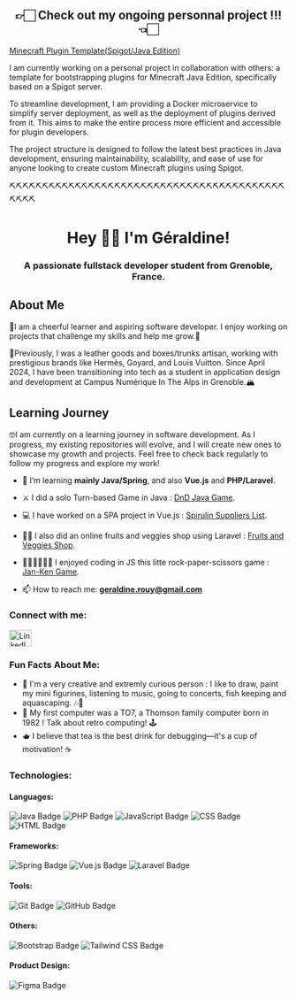 <h2 align="center">👉🏻 Check out my ongoing personnal project !!! 👈🏻</h2>

[Minecraft Plugin Template(Spigot/Java Edition)](https://github.com/GeraldineRouy/spigot_plugin_template/tree/master)

I am currently working on a personal project in collaboration with others: a template for bootstrapping plugins for Minecraft Java Edition, specifically based on a Spigot server.

To streamline development, I am providing a Docker microservice to simplify server deployment, as well as the deployment of plugins derived from it. This aims to make the entire process more efficient and accessible for plugin developers.

The project structure is designed to follow the latest best practices in Java development, ensuring maintainability, scalability, and ease of use for anyone looking to create custom Minecraft plugins using Spigot.

⛏⛏⛏⛏⛏⛏⛏⛏⛏⛏⛏⛏⛏⛏⛏⛏⛏⛏⛏⛏⛏⛏⛏⛏⛏⛏⛏⛏⛏⛏⛏⛏⛏⛏⛏⛏⛏⛏⛏⛏⛏⛏⛏⛏⛏⛏

<h1 align="center">Hey 👋🏻 I'm Géraldine!</h1>
<h3 align="center">A passionate fullstack developer student from Grenoble, France.</h3>

## About Me

🤩I am a cheerful learner and aspiring software developer. I enjoy working on projects that challenge my skills and help me grow.🥰

👜Previously, I was a leather goods and boxes/trunks artisan, working with prestigious brands like Hermès, Goyard, and Louis Vuitton. Since April 2024, I have been transitioning into tech as a student in application design and development at Campus Numérique In The Alps in Grenoble.🏔

## Learning Journey

🤓I am currently on a learning journey in software development. As I progress, my existing repositories will evolve, and I will create new ones to showcase my growth and projects. Feel free to check back regularly to follow my progress and explore my work!

  
- 🌱 I’m learning **mainly Java/Spring**, and also **Vue.js** and **PHP/Laravel**.

- ⚔ I did a solo Turn-based Game in Java : [DnD Java Game](https://github.com/GeraldineRouy/java_dnd_game).
  
- 💻 I have worked on a SPA project in Vue.js : [Spirulin Suppliers List](https://github.com/GeraldineRouy/public_spa_spirulin_suppliers_project).
  
- 🍉🥦 I also did an online fruits and veggies shop using Laravel : [Fruits and Veggies Shop](https://github.com/GeraldineRouy/fruits-and-veggies-shop).
  
- ✊🏻✋🏻✌🏻 I enjoyed coding in JS this litte rock-paper-scissors game : [Jan-Ken Game](https://github.com/GeraldineRouy/jan-ken-js-game).

- 📫 How to reach me: **geraldine.rouy@gmail.com**

<h3 align="left">Connect with me:</h3>
<p align="left">
  <a href="https://www.linkedin.com/in/geraldine-rouy/" target="blank">
    <img align="center" src="https://raw.githubusercontent.com/rahuldkjain/github-profile-readme-generator/master/src/images/icons/Social/linked-in-alt.svg" alt="LinkedIn" height="30" width="40" />
  </a>
</p>

<h3 align="left">Fun Facts About Me:</h3>
<ul>
  <li>🎨 I'm a very creative and extremly curious person : I like to draw, paint my mini figurines, listening to music, going to concerts, fish keeping and aquascaping. 🎶🐠</li>
  <li>🤖 My first computer was a TO7, a Thomson family computer born in 1982 ! Talk about retro computing! 🕹️</li>
  <li>🫖 I believe that tea is the best drink for debugging—it's a cup of motivation! ☕</li>
</ul>

<h3 align="left">Technologies:</h3>

<h4>Languages:</h4>
<p align="left">
  <img src="https://img.shields.io/badge/Java-007396?style=for-the-badge&logo=java&logoColor=white" alt="Java Badge"/>
  <img src="https://img.shields.io/badge/PHP-777BB3?style=for-the-badge&logo=php&logoColor=white" alt="PHP Badge"/>
  <img src="https://img.shields.io/badge/JavaScript-F7DF1E?style=for-the-badge&logo=javascript&logoColor=black" alt="JavaScript Badge"/>
  <img src="https://img.shields.io/badge/CSS-1572B6?style=for-the-badge&logo=css3&logoColor=white" alt="CSS Badge"/>
  <img src="https://img.shields.io/badge/HTML-E34F26?style=for-the-badge&logo=html5&logoColor=white" alt="HTML Badge"/>
</p>

<h4>Frameworks:</h4>
<p align="left">
  <img src="https://img.shields.io/badge/Spring-6DB33F?style=for-the-badge&logo=spring&logoColor=white" alt="Spring Badge"/>
  <img src="https://img.shields.io/badge/Vue.js-42b883?style=for-the-badge&logo=vue.js&logoColor=white" alt="Vue.js Badge"/>
  <img src="https://img.shields.io/badge/Laravel-FF2D20?style=for-the-badge&logo=laravel&logoColor=white" alt="Laravel Badge"/>
</p>

<h4>Tools:</h4>
<p align="left">
  <img src="https://img.shields.io/badge/Git-F05032?style=for-the-badge&logo=git&logoColor=white" alt="Git Badge"/>
  <img src="https://img.shields.io/badge/GitHub-181717?style=for-the-badge&logo=github&logoColor=white" alt="GitHub Badge"/>
</p>

<h4>Others:</h4>
<p align="left">
  <img src="https://img.shields.io/badge/Bootstrap-7952B3?style=for-the-badge&logo=bootstrap&logoColor=white" alt="Bootstrap Badge"/>
  <img src="https://img.shields.io/badge/Tailwind%20CSS-06B6D4?style=for-the-badge&logo=tailwind-css&logoColor=white" alt="Tailwind CSS Badge"/>
</p>

<h4>Product Design:</h4>
<p align="left">
  <img src="https://img.shields.io/badge/Figma-F24E1E?style=for-the-badge&logo=figma&logoColor=white" alt="Figma Badge"/>
</p>

